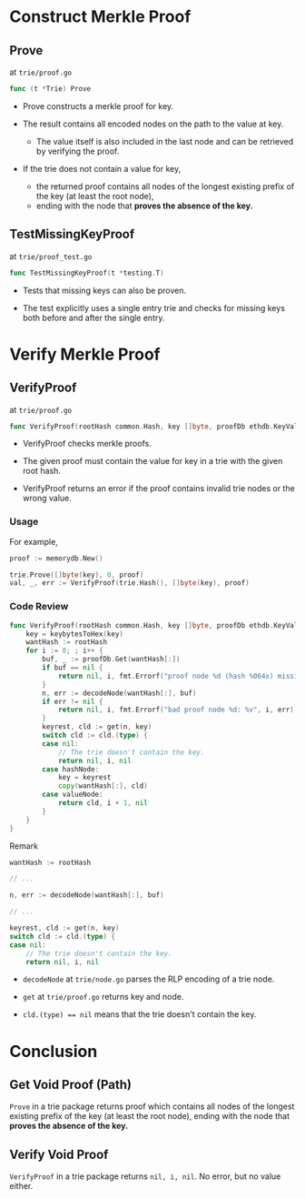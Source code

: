# Construct Merkle Proof

## Prove

at `trie/proof.go`

```go
func (t *Trie) Prove
```

* Prove constructs a merkle proof for key.

* The result contains all encoded nodes on the path to the value at key.

  * The value itself is also included in the last node and can be retrieved by verifying the proof.

* If the trie does not contain a value for key,

  * the returned proof contains all nodes of the longest existing prefix of the key (at least the root node),
  * ending with the node that **proves the absence of the key.**

## TestMissingKeyProof

at `trie/proof_test.go`

```go
func TestMissingKeyProof(t *testing.T)
```

* Tests that missing keys can also be proven.

* The test explicitly uses a single entry trie and checks for missing keys both before and after the single entry.

# Verify Merkle Proof

## VerifyProof

at `trie/proof.go`

```go
func VerifyProof(rootHash common.Hash, key []byte, proofDb ethdb.KeyValueReader) (value []byte, nodes int, err error)
```

* VerifyProof checks merkle proofs.

* The given proof must contain the value for key in a trie with the given root hash.

* VerifyProof returns an error if the proof contains invalid trie nodes or the wrong value.

### Usage

For example,

```go
proof := memorydb.New()

trie.Prove([]byte(key), 0, proof)
val, _, err := VerifyProof(trie.Hash(), []byte(key), proof)
```

### Code Review

```go
func VerifyProof(rootHash common.Hash, key []byte, proofDb ethdb.KeyValueReader) (value []byte, nodes int, err error) {
	key = keybytesToHex(key)
	wantHash := rootHash
	for i := 0; ; i++ {
		buf, _ := proofDb.Get(wantHash[:])
		if buf == nil {
			return nil, i, fmt.Errorf("proof node %d (hash %064x) missing", i, wantHash)
		}
		n, err := decodeNode(wantHash[:], buf)
		if err != nil {
			return nil, i, fmt.Errorf("bad proof node %d: %v", i, err)
		}
		keyrest, cld := get(n, key)
		switch cld := cld.(type) {
		case nil:
			// The trie doesn't contain the key.
			return nil, i, nil
		case hashNode:
			key = keyrest
			copy(wantHash[:], cld)
		case valueNode:
			return cld, i + 1, nil
		}
	}
}
```

Remark

```go
wantHash := rootHash

// ...

n, err := decodeNode(wantHash[:], buf)

// ...

keyrest, cld := get(n, key)
switch cld := cld.(type) {
case nil:
	// The trie doesn't contain the key.
	return nil, i, nil
``` 

* `decodeNode` at `trie/node.go` parses the RLP encoding of a trie node.

* `get` at `trie/proof.go` returns key and node.

* `cld.(type) == nil` means that the trie doesn't contain the key.

# Conclusion

## Get Void Proof (Path)

`Prove` in a trie package returns proof which contains all nodes of the longest existing prefix of the key (at least the root node), ending with the node that **proves the absence of the key.**

## Verify Void Proof

`VerifyProof` in a trie package returns `nil, i, nil`. No error, but no value either.
